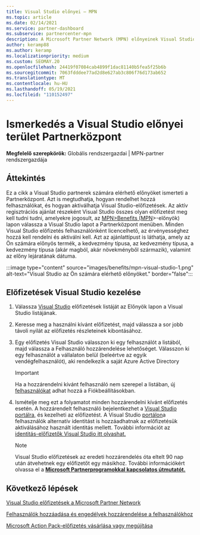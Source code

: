 ```yaml
---
title: Visual Studio előnyei – MPN
ms.topic: article
ms.date: 02/14/2021
ms.service: partner-dashboard
ms.subservice: partnercenter-mpn
description: A Microsoft Partner Network (MPN) előnyeinek Visual Studio-előfizetések
author: keramp88
ms.author: keramp
ms.localizationpriority: medium
ms.custom: SEOMAY.20
ms.openlocfilehash: 24419f07084cab4899f1dac81140b5fea5f25b6b
ms.sourcegitcommit: 7063fdddee77ad2d8e627ab3c806f76d173ab652
ms.translationtype: MT
ms.contentlocale: hu-HU
ms.lasthandoff: 05/19/2021
ms.locfileid: "110152497"
---
```

# <a name="explore-the-visual-studio-benefits-area-in-partner-center"></a>Ismerkedés a Visual Studio előnyei terület Partnerközpont

**Megfelelő szerepkörök:** Globális rendszergazdai | MPN-partner rendszergazdája

## <a name="overview"></a>Áttekintés

Ez a cikk a Visual Studio partnerek számára elérhető előnyöket ismerteti a Partnerközpont. Azt is megtudhatja, hogyan rendelhet hozzá felhasználókat, és hogyan aktiválhatja Visual Studio-előfizetések. Az aktív regisztrációs ajánlat részeként Visual Studio összes olyan előfizetést meg kell tudni tudni, amelyekre jogosult, az  [MPN>Benefits (MPN](https://partner.microsoft.com/dashboard/mpn/membership/benefits/visualstudio)>-előnyök) lapon válassza a Visual Studio lapot a Partnerközpont menüben. Minden Visual Studio előfizetés felhasználónként licencelhető, az érvényességhez hozzá kell rendelni és aktiválni kell. Azt az ajánlattípust is láthatja, amely az Ön számára előnyös termék, a kedvezmény típusa, az kedvezmény típusa, a kedvezmény típusa (akár magból, akár növekményből származik), valamint az előny lejáratának dátuma.

:::image type="content" source="images/benefits/mpn-visual-studio-1.png" alt-text="Visual Studio az Ön számára elérhető előnyöket." border="false":::

## <a name="manage-visual-studio-subscriptions"></a>Előfizetések Visual Studio kezelése

1. Válassza [Visual Studio](https://partner.microsoft.com/dashboard/mpn/membership/benefits/visualstudio) előfizetések listáját az Előnyök lapon a Visual Studio listájának.

2. Keresse meg a használni kívánt előfizetést, majd válassza a sor jobb távoli nyilát az előfizetés részleteinek kibontásához.

3. Egy előfizetés Visual Studio válasszon ki egy felhasználót a listából, majd válassza a Felhasználó hozzárendelése lehetőséget. Válasszon ki egy felhasználót a vállalaton belül (beleértve az egyik vendégfelhasználót), aki rendelkezik a saját Azure Active Directory

   > [!IMPORTANT]
   > Ha a hozzárendelni kívánt felhasználó nem szerepel a listában, új [felhasználókat](create-user-accounts-and-set-permissions.md) adhat hozzá a Fiókbeállításokban.

4. Ismételje meg ezt a folyamatot minden hozzárendelni kívánt előfizetés esetén. A hozzárendelt felhasználó bejelentkezhet a [Visual Studio portálra,](https://my.visualstudio.com/) és kezelheti az előfizetést. A Visual Studio [portálon](https://my.visualstudio.com/?wt.mc_id=o%7Emsft%7Edocs)a felhasználók alternatív identitást is hozzáadhatnak az előfizetésük aktiválásához használt identitás mellett. További információt az [identitás-előfizetők Visual Studio itt olvashat.](/visualstudio/subscriptions/vs-alternate-identity)

   > [!Note]
   > Visual Studio előfizetések az eredeti hozzárendelés óta eltelt 90 nap után átvehetnek egy előfizetőt egy másikhoz. További információkért olvassa el a **[Microsoft Partnerprogramokkal kapcsolatos útmutatót.](https://aka.ms/partner-benefits-use-guide)**

## <a name="next-steps"></a>Következő lépések

[Visual Studio előfizetések a Microsoft Partner Network](/visualstudio/subscriptions/program-mpn)

[Felhasználók hozzáadása és engedélyek hozzárendelése a felhasználókhoz](create-user-accounts-and-set-permissions.md)

[Microsoft Action Pack-előfizetés vásárlása vagy megújítása](mpn-get-action-pack.md)
